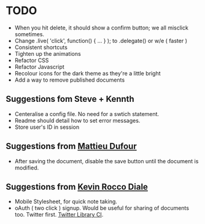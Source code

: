# TODO

- When you hit delete, it should show a confirm button; we all misclick sometimes.
- Change .live( 'click', function() { ... } ); to .delegate() or w/e ( faster )
- Consistent shortcuts
- Tighten up the animations
- Refactor CSS
- Refactor Javascript
- Recolour icons for the dark theme as they're a little bright
- Add a way to remove published documents

## Suggestions fom Steve + Kennth

- Centeralise a config file. No need for a swtich statement.
- Readme should detail how to set error messages.
- Store user's ID in session

## Suggestions from [Mattieu Dufour](http://www.matthieudufour.com/ "He's awesome")

- After saving the document, disable the save button until the document is modified.

## Suggestions from [Kevin Rocco Diale](http://kroccodiale.com "He's Awesome too")

- Mobile Stylesheet, for quick note taking.
- oAuth ( two click ) signup. Would be useful for sharing of documents too. Twitter first. [Twitter Library CI](https://github.com/elliothaughin/codeigniter-twitter "SWEEET!").

